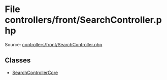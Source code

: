 File controllers/front/SearchController.php
=========

Source: [controllers/front/SearchController.php](https://github.com/PrestaShop/PrestaShop/blob/1.6.1.3/controllers/front/SearchController.php)


Classes
-------

* [SearchControllerCore](class.SearchControllerCore.md)

